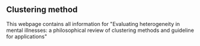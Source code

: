 ## Clustering method 

This webpage contains all information for "Evaluating heterogeneity in mental illnesses: a philosophical review of clustering methods and guideline for applications" 
